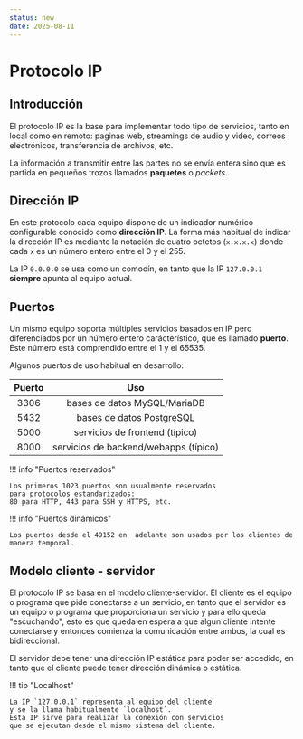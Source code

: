```yaml
---
status: new
date: 2025-08-11
---
```



# Protocolo IP

## Introducción

El protocolo IP es la base para implementar 
todo tipo de servicios, tanto en local como en remoto:
paginas web, streamings de audio y video, correos electrónicos, transferencia de archivos, etc.

La información a transmitir entre las partes
no se envía entera
sino que es partida en pequeños trozos 
llamados **paquetes** o *packets*.


## Dirección IP

En este protocolo
cada equipo dispone de un indicador numérico configurable
conocido como **dirección IP**.
La forma más habitual de indicar la dirección IP
es mediante la notación de cuatro octetos (`x.x.x.x`)
donde cada `x` es un número entero entre el 0 y el 255.

La IP `0.0.0.0` se usa como un comodín,
en tanto que la IP `127.0.0.1` **siempre** apunta al equipo actual.





## Puertos

Un mismo equipo
soporta múltiples servicios basados en IP
pero diferenciados por un número entero carácterístico,
que es llamado **puerto**.
Este número está comprendido
entre el 1 y el 65535.




Algunos puertos de uso habitual en desarrollo:

|Puerto| Uso|
|:---:|:---:|
|3306| bases de datos MySQL/MariaDB|
|5432| bases de datos PostgreSQL|
|5000| servicios de frontend (típico)|
|8000| servicios de backend/webapps (típico)|


!!! info "Puertos reservados"

    Los primeros 1023 puertos son usualmente reservados
    para protocolos estandarizados:
    80 para HTTP, 443 para SSH y HTTPS, etc.

!!! info "Puertos dinámicos"

    Los puertos desde el 49152 en  adelante son usados por los clientes de manera temporal.


<!-- 

## Redes
Para que dos equipos puedan comunicarse entre sí
deben formar parte de una misma red.
Esto obliga a que 
 -->

<!-- 
## URL

A las direcciones IP se les puede colocar un identificador

El formato más general de 

esquema://usuario:contraseña@maquina:puerto/directorio/archivo
 -->


## Modelo cliente - servidor


El protocolo IP se basa en el modelo cliente-servidor.
El cliente es el equipo o programa que pide conectarse
a un servicio, en tanto que el servidor
es un equipo o programa
que proporciona un servicio y para ello queda "escuchando",
esto es que queda en espera
a que algun cliente intente conectarse
y entonces comienza la comunicación entre ambos,
la cual es bidireccional.

El servidor debe tener una dirección IP estática
para poder ser accedido,
en tanto que el cliente puede tener dirección dinámica o estática. 


!!! tip "Localhost"

    La IP `127.0.0.1` representa al equipo del cliente
    y se la llama habitualmente `localhost`.
    Esta IP sirve para realizar la conexión con servicios
    que se ejecutan desde el mismo sistema del cliente. 


